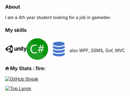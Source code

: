 

### About
  I am a 4th year student looking for a job in gamedev
### My skills
<img align="left" alt="Unity" width="70px" src="https://raw.githubusercontent.com/github/explore/80688e429a7d4ef2fca1e82350fe8e3517d3494d/topics/unity/unity.png">
<img align="left" alt="Csharp" width="70px" src="https://raw.githubusercontent.com/github/explore/80688e429a7d4ef2fca1e82350fe8e3517d3494d/topics/csharp/csharp.png">
<img align="left" alt="SQL" width="70px" src="https://raw.githubusercontent.com/github/explore/80688e429a7d4ef2fca1e82350fe8e3517d3494d/topics/sql/sql.png">
<br/>  

also WPF, SSMS, Gof, MVC  
<br/>  

### :fire: My Stats : fire:
[![GitHub Streak](http://github-readme-streak-stats.herokuapp.com?user=ader0m&theme=tokyonight&date_format=j%20M%5B%20Y%5D)](https://git.io/streak-stats)

[![Top Langs](https://github-readme-stats.vercel.app/api/top-langs/?username=ader0m&layout=compact)](https://github.com/anuraghazra/github-readme-stats)
